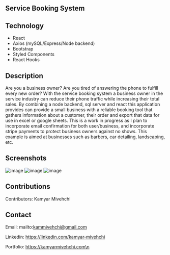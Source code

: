 ## Service Booking System

## Technology
+ React
+ Axios (mySQL/Express/Node backend)
+ Bootstrap
+ Styled Components
+ React Hooks
## Description

Are you a business owner? Are you tired of answering the phone to fulfill every new order? With the service booking system a business owner in the service industry can reduce their phone traffic while increasing their total sales. By combining a node backend, sql server and react this application provides can provide a small business with a reliable booking tool that gathers information about a customer, their order and export that data for use in excel or google sheets. This is a work in progress as I plan to incorporate email confirmation for both user/business, and incorporate stripe payments to protect business owners against no shows. This example is aimed at businesses such as barbers, car detailing, landscaping, etc.


## Screenshots
![image](https://user-images.githubusercontent.com/90432404/190966391-c71654a9-654a-4b55-80e6-21477423f1e1.png)
![image](https://user-images.githubusercontent.com/90432404/190968500-962614e1-435c-48ea-9703-206193fdd7c8.png)
![image](https://user-images.githubusercontent.com/90432404/190968464-87f9a7f3-cbef-4380-bb56-05aec8e4f57a.png)



## Contributions
Contributors: Kamyar Mivehchi

## Contact
Email: mailto:kammivehchi@gmail.com

Linkedin: https://linkedin.com/kamyar-mivehchi

Portfolio: https://kamyarmivehchi.com\n


